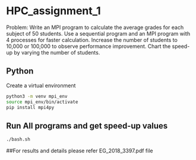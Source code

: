 # HPC_assignment_1
Problem: Write an MPI program to calculate the average grades for each subject of 50 students. Use a sequential program and an MPI program with 4 processes for faster calculation. Increase the number of students to 10,000 or 100,000 to observe performance improvement. Chart the speed-up by varying the number of students.

## Python

Create a virtual environment

```bash
python3 -m venv mpi_env
source mpi_env/bin/activate
pip install mpi4py
```

## Run All programs and get speed-up values

```bash
./bash.sh
```

##For results and details please refer EG_2018_3397.pdf file

